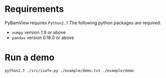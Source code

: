Requirements
==========
PyBamView requires ```Python2.7```.The following python packages are required:
* ```numpy``` version 1.9 or above
* ```pandas``` version 0.18.0 or above

Run a demo
===========
```python2.7 ./src/isafe.py ./example/demo.txt ./example/demo```
